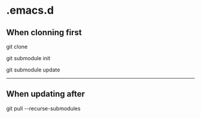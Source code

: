 # .emacs.d

## When clonning first

git clone

git submodule init

git submodule update

---

## When updating after

git pull --recurse-submodules
